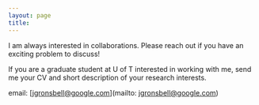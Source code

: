 ```yaml
---
layout: page
title: 
---
```


I am always interested in collaborations.  Please reach out if you have an exciting problem to discuss! 

If you are a graduate student at U of T interested in working with me, send me your CV and short description of your
research interests.

email: [jgronsbell@google.com](mailto: jgronsbell@google.com)


